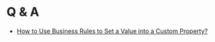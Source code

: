 # Q & A

- [How to Use Business Rules to Set a Value into a Custom Property?](https://github.com/ErpNetDocs/tech/tree/master/advanced/business-rules/QA)
